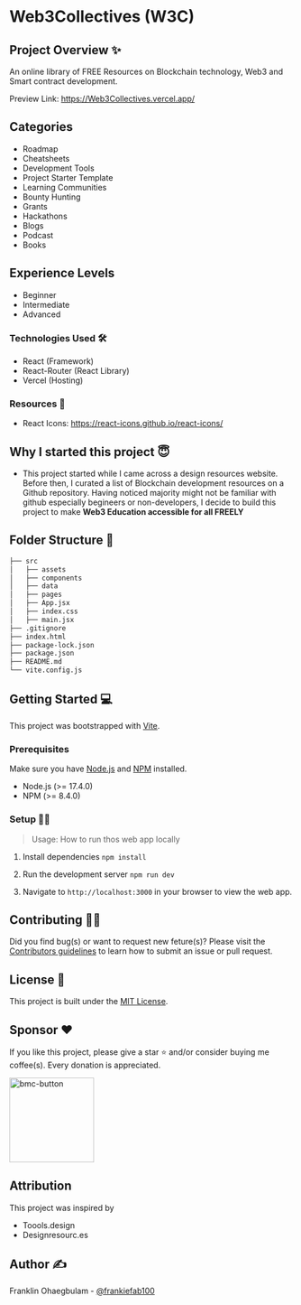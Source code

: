 # Web3Collectives (W3C)

## **Project Overview** ✨

An online library of FREE Resources on Blockchain technology, Web3 and Smart contract development.

Preview Link: <https://Web3Collectives.vercel.app/>


## Categories

- Roadmap
- Cheatsheets
- Development Tools
- Project Starter Template
- Learning Communities
- Bounty Hunting
- Grants
- Hackathons
- Blogs
- Podcast
- Books

## Experience Levels

- Beginner
- Intermediate
- Advanced

### **Technologies Used** 🛠

- React (Framework)
- React-Router (React Library)
- Vercel (Hosting)

### **Resources** 🎨

- React Icons: <https://react-icons.github.io/react-icons/>

## Why I started this project 😇

- This project started while I came across a design resources website. Before then, I curated a list of Blockchain development resources on a Github repository.
Having noticed majority might not be familiar with github especially begineers or non-developers, I decide to build this project to make **Web3 Education accessible for all FREELY**


## **Folder Structure** 📁

```bash
├── src
│   ├── assets
│   ├── components
│   ├── data
│   ├── pages
│   ├── App.jsx
│   ├── index.css
│   ├── main.jsx
├── .gitignore
├── index.html
├── package-lock.json
├── package.json
├── README.md
└── vite.config.js
```

## **Getting Started** 💻

This project was bootstrapped with [Vite](https://vitejs.dev).

### **Prerequisites**

Make sure you have [Node.js](https://nodejs.org/) and [NPM](https://www.npmjs.com/) installed.

- Node.js (>= 17.4.0)
- NPM (>= 8.4.0)

### **Setup** 👨‍💻

> Usage: How to run thos web app locally

1. Install dependencies
   `npm install`

2. Run the development server
   `npm run dev`

3. Navigate to `http://localhost:3000` in your browser to view the web app.

## **Contributing** 🤝🏾

Did you find bug(s) or want to request new feture(s)? Please visit the [Contributors guidelines](/CONTRIBUTING.md) to learn how to submit an issue or pull request.

## **License** 🔐

This project is built under the [MIT License](./MIT-License).

## **Sponsor** ❤

If you like this project, please give a star ⭐ and/or consider buying me coffee(s). Every donation is appreciated.

  <a href="https://www.buymeacoffee.com/frankiefab100">
    <img width="150px" alt="bmc-button" src="https://user-images.githubusercontent.com/62628408/127788747-8850d386-fc61-4fff-b18f-8c5ee597be34.png">
  </a>

## Attribution

This project was inspired by
- Toools.design
- Designresourc.es  

## **Author** ✍

Franklin Ohaegbulam - [@frankiefab100](https://twitter.com/frankiefab100)
